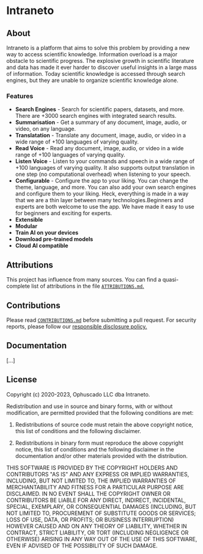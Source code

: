 # Intraneto

## About

Intraneto is a platform that aims to solve this problem by providing a new way to access scientific knowledge. Information overload is a major obstacle to scientific progress. The explosive growth in scientific literature and data has made it ever harder to discover useful insights in a large mass of information. Today scientific knowledge is accessed through search engines, but they are unable to organize scientific knowledge alone.

### Features

- **Search Engines** - Search for scientific papers, datasets, and more. There are +3000 search engines with integrated search results.
- **Summarisation** - Get a summary of any document, image, audio, or video, on any language.
- **Translatation** - Translate any document, image, audio, or video in a wide range of +100 languages of varying quality.
- **Read Voice** - Read any document, image, audio, or video in a wide range of +100 languages of varying quality.
- **Listen Voice** - Listen to your commands and speech in a wide range of +100 languages of varying quality. It also supports output translation in one step (no computational overhead) when listening to your speech.
- **Configurable** - Configure the app to your liking. You can change the theme, language, and more. You can also add your own search engines and configure them to your liking. Heck, everything is made in a way that we are a thin layer between many technologies.Beginners and experts are both welcome to use the app. We have made it easy to use for beginners and exciting for experts.
- **Extensible**
- **Modular**
- **Train AI on your devices**
- **Download pre-trained models**
- **Cloud AI compatible**

## Attributions

This project has influence from many sources. You can find a quasi-complete list of attributions in the file [`ATTRIBUTIONS.md`.](https://github.com/Intraneto/app/blob/main/ATTRIBUTIONS.md)

## Contributions

Please read [`CONTRIBUTIONS.md`](https://github.com/Intraneto/app/blob/main/CONTRIBUTIONS.md) before submitting a pull request. For security reports, please follow our [responsible disclosure policy.](https://intraneto.com/security)

## Documentation

[...]

## License

Copyright (c) 2020-2023, Ophuscado LLC dba Intraneto.

Redistribution and use in source and binary forms, with or without modification, are permitted provided that the following conditions are met:

1. Redistributions of source code must retain the above copyright notice, this list of conditions and the following disclaimer.

2. Redistributions in binary form must reproduce the above copyright notice, this list of conditions and the following disclaimer in the documentation and/or other materials provided with the distribution.

THIS SOFTWARE IS PROVIDED BY THE COPYRIGHT HOLDERS AND CONTRIBUTORS "AS IS" AND ANY EXPRESS OR IMPLIED WARRANTIES, INCLUDING, BUT NOT LIMITED TO, THE IMPLIED WARRANTIES OF MERCHANTABILITY AND FITNESS FOR A PARTICULAR PURPOSE ARE DISCLAIMED. IN NO EVENT SHALL THE COPYRIGHT OWNER OR CONTRIBUTORS BE LIABLE FOR ANY DIRECT, INDIRECT, INCIDENTAL, SPECIAL, EXEMPLARY, OR CONSEQUENTIAL DAMAGES (INCLUDING, BUT NOT LIMITED TO, PROCUREMENT OF SUBSTITUTE GOODS OR SERVICES; LOSS OF USE, DATA, OR PROFITS; OR BUSINESS INTERRUPTION) HOWEVER CAUSED AND ON ANY THEORY OF LIABILITY, WHETHER IN CONTRACT, STRICT LIABILITY, OR TORT (INCLUDING NEGLIGENCE OR OTHERWISE) ARISING IN ANY WAY OUT OF THE USE OF THIS SOFTWARE, EVEN IF ADVISED OF THE POSSIBILITY OF SUCH DAMAGE.
